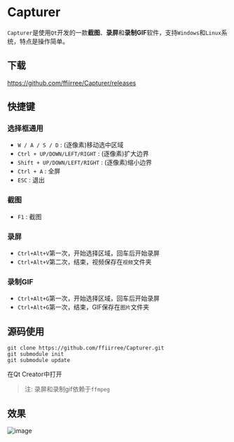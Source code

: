 # Capturer
`Capturer`是使用`Qt`开发的一款**截图**、**录屏**和**录制GIF**软件，支持`Windows`和`Linux`系统，特点是操作简单。

## 下载
https://github.com/ffiirree/Capturer/releases

## 快捷键
### 选择框通用
 - `W / A / S / D`              : (逐像素)移动选中区域
 - `Ctrl + UP/DOWN/LEFT/RIGHT`  : (逐像素)扩大边界
 - `Shift + UP/DOWN/LEFT/RIGHT` : (逐像素)缩小边界
 - `Ctrl + A`                   : 全屏
 - `ESC`                        : 退出

### 截图
 - `F1` : 截图

### 录屏
 - `Ctrl+Alt+V`第一次，开始选择区域，回车后开始录屏
 - `Ctrl+Alt+V`第二次，结束，视频保存在`视频`文件夹

### 录制GIF
 - `Ctrl+Alt+G`第一次，开始选择区域，回车后开始录屏
 - `Ctrl+Alt+G`第一次，结束，GIF保存在`图片`文件夹

## 源码使用
```
git clone https://github.com/ffiirree/Capturer.git
git submodule init
git submodule update
```
在Qt Creator中打开

> 注: 录屏和录制gif依赖于`ffmpeg`

## 效果
![image](https://github.com/ffiirree/Capturer/blob/master/capturer.gif)